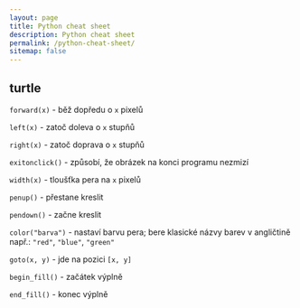 ```yaml
---
layout: page
title: Python cheat sheet
description: Python cheat sheet
permalink: /python-cheat-sheet/
sitemap: false
---
```




## turtle

`forward(x)`            - běž dopředu o `x` pixelů

`left(x)`               - zatoč doleva o `x` stupňů

`right(x)`              - zatoč doprava o `x` stupňů

`exitonclick()`         - způsobí, že obrázek na konci programu nezmizí

`width(x)`              - tloušťka pera na `x` pixelů

`penup()`               - přestane kreslit

`pendown()`             - začne kreslit

`color("barva")`        - nastaví barvu pera; bere klasické názvy barev v angličtině např.: `"red"`, `"blue"`, `"green"`

`goto(x, y)`            - jde na pozici `[x, y]`

`begin_fill()`          - začátek výplně

`end_fill()`            - konec výplně
